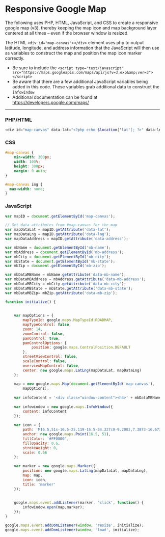 # Responsive Google Map

The following uses PHP, HTML, JavaScript, and CSS to create a responsive google map (v3), thereby keeping the map icon and map background layer centered at all times – even if the browser window is resized.

The HTML ```<div id="map-canvas"></div>``` element uses php to output latitude, longitude, and address information that the JavaScript will then use as variables to construct the map and position the map icon marker correctly.

- Be sure to include the ```<script type="text/javascript" src="https://maps.googleapis.com/maps/api/js?v=3.exp&amp;ver=3"></script>```
- Be aware that there are a few additional JavaScript variables being added in this code. These variables grab additional data to construct the ```infowindow```
- Additional documentation can be found at https://developers.google.com/maps/

***


### PHP/HTML

```php
<div id="map-canvas" data-lat="<?php echo $location['lat']; ?>" data-lng="<?php echo $location['lng']; ?>" data-address="<?php echo urlencode($location['address']); ?>"></div>
```

### CSS

```css
#map-canvas {
 	min-width: 300px;
 	width: 100%;
 	height: 300px;
 	margin: 0 auto;
}

#map-canvas img {
  max-width: none;
}
```

### JavaScript
```javascript
var mapID = document.getElementById('map-canvas');

// Get data attributes from #map-canvas for the map
var mapDataLat = mapID.getAttribute('data-lat');
var mapDataLng = mapID.getAttribute('data-lng');
var mapDataAddress = mapID.getAttribute('data-address');

var mbName = document.getElementById('mb-name');
var mbAddress = document.getElementById('mb-address');
var mbCity = document.getElementById('mb-city');
var mbState = document.getElementById('mb-state');
var mbZip = document.getElementById('mb-zip');

var mbDataMBName = mbName.getAttribute('data-mb-name');
var mbDataMBAddress = mbAddress.getAttribute('data-mb-address');
var mbDataMBCity = mbCity.getAttribute('data-mb-city');
var mbDataMBState = mbState.getAttribute('data-mb-state');
var mbDataMBZip= mbZip.getAttribute('data-mb-zip');

function initialize() {
    
    
	var mapOptions = {
		mapTypeId: google.maps.MapTypeId.ROADMAP,
		mapTypeControl: false,
		zoom: 14,
		zoomControl: false,
		panControl: true,
		panControlOptions: {
			position: google.maps.ControlPosition.DEFAULT
		},
		streetViewControl: false,
		scaleControl: false,
		overviewMapControl: false,
		center: new google.maps.LatLng(mapDataLat, mapDataLng)
	};
    	
	map = new google.maps.Map(document.getElementById('map-canvas'),
		mapOptions);
	
	var infoContent = '<div class="window-content"><h4>' + mbDataMBName + '</h4><p>' + mbDataMBAddress + '</p><p>' + mbDataMBCity + ', ' + mbDataMBState + ', ' + mbDataMBZip + '</p><p><a href="https://www.google.com/maps/dir/Current+Location/' + mapDataAddress + '" target="_blank">Directions</a></p></div>';
    
    var infowindow = new google.maps.InfoWindow({
		content: infoContent
	});
	
	var icon = {
		path: 'M16.5,51s-16.5-25.119-16.5-34.327c0-9.2082,7.3873-16.673,16.5-16.673,9.113,0,16.5,7.4648,16.5,16.673,0,9.208-16.5,34.327-16.5,34.327zm0-27.462c3.7523,0,6.7941-3.0737,6.7941-6.8654,0-3.7916-3.0418-6.8654-6.7941-6.8654s-6.7941,3.0737-6.7941,6.8654c0,3.7916,3.0418,6.8654,6.7941,6.8654z',
		anchor: new google.maps.Point(16.5, 51),
		fillColor: '#FF0000',
		fillOpacity: 0.6,
		strokeWeight: 0,
		scale: 0.66
	};
	
	var marker = new google.maps.Marker({
		position: new google.maps.LatLng(mapDataLat, mapDataLng),
		map: map,
		icon: icon,
		title: 'marker'
	});
	
	
	google.maps.event.addListener(marker, 'click', function() {
		infowindow.open(map,marker);
	});
}

google.maps.event.addDomListener(window, 'resize', initialize);
google.maps.event.addDomListener(window, 'load', initialize);
```

